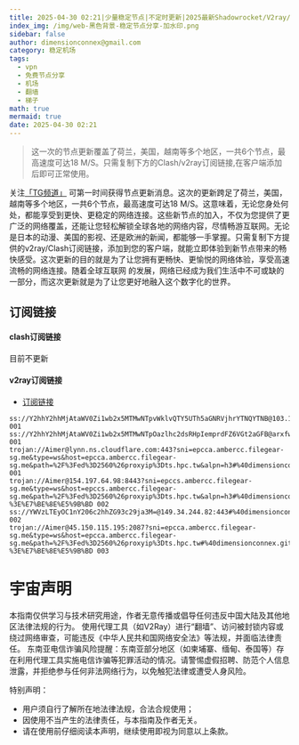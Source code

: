 ```yaml
---
title: 2025-04-30 02:21|少量稳定节点|不定时更新|2025最新Shadowrocket/V2ray/SSR/Clash免费节点高速订阅机场
index_img: /img/web-黑色背景-稳定节点分享-加水印.png
sidebar: false
author: dimensionconnex@gmail.com
category: 稳定机场
tags:
  - vpn
  - 免费节点分享
  - 机场
  - 翻墙
  - 梯子
math: true
mermaid: true
date: 2025-04-30 02:21
---
```

> 这一次的节点更新覆盖了荷兰，美国，越南等多个地区，一共6个节点，最高速度可达18 M/S。只需复制下方的Clash/v2ray订阅链接,在客户端添加后即可正常使用。

<!-- more -->
关注[「TG频道」](https://t.me/DCFVPN) 可第一时间获得节点更新消息。这次的更新跨足了荷兰，美国，越南等多个地区，一共6个节点，最高速度可达18 M/S。这意味着，无论您身处何处，都能享受到更快、更稳定的网络连接。这些新节点的加入，不仅为您提供了更广泛的网络覆盖，还能让您轻松解锁全球各地的网络内容，尽情畅游互联网。无论是日本的动漫、美国的影视、还是欧洲的新闻，都能够一手掌握。只需复制下方提供的v2ray/Clash订阅链接，添加到您的客户端，就能立即体验到新节点带来的畅快感受。这次更新的目的就是为了让您拥有更畅快、更愉悦的网络体验，享受高速流畅的网络连接。随着全球互联网
的发展，网络已经成为我们生活中不可或缺的一部分，而这次更新就是为了让您更好地融入这个数字化的世界。
<!-- 广告位 -->

<!-- 广告位 -->
## 订阅链接

#### clash订阅链接
目前不更新


#### v2ray订阅链接
- [订阅链接](https://dimensionconnex.github.io/assets/links/airport/2025-04/stable-WBFF247LKPYVA7MQ.txt)
```text
ss://Y2hhY2hhMjAtaWV0Zi1wb2x5MTMwNTpvWklvQTY5UTh5aGNRVjhrYTNQYTNB@103.104.247.49:8080#%40dimensionconnex.github.io%20%E8%8D%B7%E5%85%B0 001
ss://Y2hhY2hhMjAtaWV0Zi1wb2x5MTMwNTpOazlhc2dsRHpIemprdFZ6VGt2aGFB@arxfw2b78fi2q9hzylhn.freesocks.work:443#%40dimensionconnex.github.io%20%E8%B6%8A%E5%8D%97 001
trojan://Aimer@lynn.ns.cloudflare.com:443?sni=epcca.ambercc.filegear-sg.me&type=ws&host=epcca.ambercc.filegear-sg.me&path=%2F%3Fed%3D2560%26proxyip%3Dts.hpc.tw&alpn=h3#%40dimensionconnex.github.io%20%E7%BE%8E%E5%9B%BD 001
trojan://Aimer@154.197.64.98:8443?sni=epccs.ambercc.filegear-sg.me&type=ws&host=epccs.ambercc.filegear-sg.me&path=%2F%3Fed%3D2560%26proxyip%3Dts.hpc.tw&alpn=h3#%40dimensionconnex.github.io%20%E5%A1%9E%E8%88%8C%E5%B0%94-%3E%E7%BE%8E%E5%9B%BD 002
ss://YWVzLTEyOC1nY206c2hhZG93c29ja3M=@149.34.244.82:443#%40dimensionconnex.github.io%20%E8%8D%B7%E5%85%B0 002
trojan://Aimer@45.150.115.195:2087?sni=epcca.ambercc.filegear-sg.me&type=ws&host=epcca.ambercc.filegear-sg.me&path=%2F%3Fed%3D2560%26proxyip%3Dts.hpc.tw#%40dimensionconnex.github.io%20%E5%A1%9E%E6%B5%A6%E8%B7%AF%E6%96%AF-%3E%E7%BE%8E%E5%9B%BD 003
```

<!-- universe_declaration -->
# 宇宙声明
本指南仅供学习与技术研究用途，作者无意传播或倡导任何违反中国大陆及其他地区法律法规的行为。
使用代理工具（如V2Ray）进行“翻墙”、访问被封锁内容或绕过网络审查，可能违反《中华人民共和国网络安全法》等法规，并面临法律责任。
东南亚电信诈骗风险提醒：东南亚部分地区（如柬埔寨、缅甸、泰国等）存在利用代理工具实施电信诈骗等犯罪活动的情况。请警惕虚假招聘、防范个人信息泄露，并拒绝参与任何非法网络行为，以免触犯法律或遭受人身风险。

特别声明：
- 用户须自行了解所在地法律法规，合法合规使用；
- 因使用不当产生的法律责任，与本指南及作者无关。
- 请在使用前仔细阅读本声明，继续使用即视为同意以上条款。
<!-- universe_declaration -->